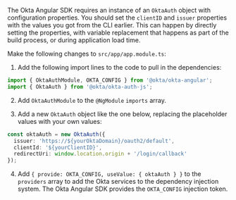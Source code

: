 The Okta Angular SDK requires an instance of an `OktaAuth` object with configuration properties. You should set the `clientID` and `issuer` properties with the values you got from the CLI earlier. This can happen by directly setting the properties, with variable replacement that happens as part of the build process, or during application load time.

Make the following changes to `src/app/app.module.ts`:

1. Add the following import lines to the code to pull in the dependencies:

```ts
import { OktaAuthModule, OKTA_CONFIG } from '@okta/okta-angular';
import { OktaAuth } from '@okta/okta-auth-js';
```

2. Add `OktaAuthModule` to the `@NgModule` `imports` array.

3. Add a new `OktaAuth` object like the one below, replacing the placeholder values with your own values:

```ts
const oktaAuth = new OktaAuth({
  issuer: 'https://${yourOktaDomain}/oauth2/default',
  clientId: '${yourClientID}',
  redirectUri: window.location.origin + '/login/callback'
});
```

4. Add `{ provide: OKTA_CONFIG, useValue: { oktaAuth } }` to the `providers` array to add the Okta services to the dependency injection system. The Okta Angular SDK provides the `OKTA_CONFIG` injection token.
